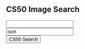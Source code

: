 <h2>CS50 Image Search</h2>

<input name="q" type="text"/>
<br/>
<input name="tbm" value="isch" type="text"/>
<br/>
<input type="submit" value="CS50 Search"/>



